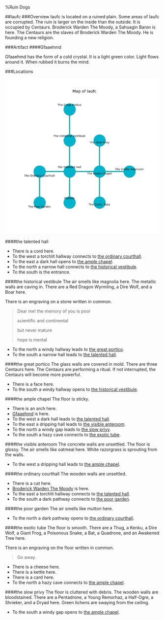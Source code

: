 %Ruin Dogs

##Iaufc
###Overview
Iaufc is located on a ruined plain. Some areas of Iaufc are corrupted. The ruin is larger on the inside than the outside. It is occupied by Centaurs. <a name="Broderick-Warden-The-Moody"></a>Broderick Warden The Moody, a Sahuagin Baron is here. The Centaurs are the slaves of Broderick Warden The Moody. He  is founding a new religion. 



###Artifact
####<a name="Gfaaehmd"></a>Gfaaehmd


Gfaaehmd has the form of a cold crystal. It is a light green color. Light flows around it. When rubbed it burns the mind. 





###Locations


![](../v2/images/Iaufc.png)

####<a name="the-talented-hall"></a>the talented hall




* There is a cord here.
* To the west a torchlit hallway connects to [the ordinary courthall](#the-ordinary-courthall).
* To the east a dark hall opens to [the ample chapel](#the-ample-chapel).
* To the north a narrow hall connects to [the historical vestibule](#the-historical-vestibule).
* To the south is the entrance.


####<a name="the-historical-vestibule"></a>the historical vestibule
The air smells like magnolia here. The metallic walls are caving in. There are a Red Dragon Wyrmling, a Dire Wolf, and a Boar here. 

There is an engraving on a stone written in common. 

> Dear me! the memory of you is poor
>
> scientific and continental
>
> but never mature
>
> hope is mental
>


* To the north a windy hallway leads to [the great portico](#the-great-portico).
* To the south a narrow hall leads to [the talented hall](#the-talented-hall).


####<a name="the-great-portico"></a>the great portico
The glass walls are covered in mold. There are three Centaurs here. The Centaurs are performing a ritual. If not interrupted, the Centaurs will become more powerful. 



* There is a face here.
* To the south a windy hallway opens to [the historical vestibule](#the-historical-vestibule).


####<a name="the-ample-chapel"></a>the ample chapel
The floor is sticky. 



* There is an arch here.
* [Gfaaehmd](#Gfaaehmd) is here.
* To the west a dark hall leads to [the talented hall](#the-talented-hall).
* To the east a dripping hall leads to [the visible anteroom](#the-visible-anteroom).
* To the north a windy gap leads to [the slow privy](#the-slow-privy).
* To the south a hazy cave connects to [the exotic tube](#the-exotic-tube).


####<a name="the-visible-anteroom"></a>the visible anteroom
The concrete walls are unsettled. The floor is glossy. The air smells like oatmeal here. White razorgrass is sprouting from the walls. 



* To the west a dripping hall leads to [the ample chapel](#the-ample-chapel).


####<a name="the-ordinary-courthall"></a>the ordinary courthall
The wooden walls are unsettled. 



* There is a cat here.
* [Broderick Warden The Moody](#Broderick-Warden-The-Moody) is here.
* To the east a torchlit hallway connects to [the talented hall](#the-talented-hall).
* To the south a dark pathway connects to [the poor garden](#the-poor-garden).


####<a name="the-poor-garden"></a>the poor garden
The air smells like mutton here. 



* To the north a dark pathway opens to [the ordinary courthall](#the-ordinary-courthall).


####<a name="the-exotic-tube"></a>the exotic tube
The floor is smooth. There are a Thug, a Kenku, a Dire Wolf, a Giant Frog, a Poisonous Snake, a Bat, a Quadrone, and an Awakened Tree here. 

There is an engraving on the floor written in common. 

> Go away.
>


* There is a cheese here.
* There is a kettle here.
* There is a card here.
* To the north a hazy cave connects to [the ample chapel](#the-ample-chapel).


####<a name="the-slow-privy"></a>the slow privy
The floor is cluttered with debris. The wooden walls are bloodstained. There are a Pentadrone, a Young Remorhaz, a Half-Ogre, a Shrieker, and a Dryad here. Green lichens are swaying from the ceiling. 



* To the south a windy gap opens to [the ample chapel](#the-ample-chapel).


